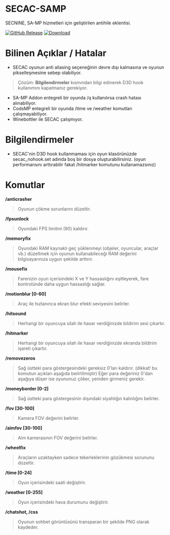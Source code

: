 # SECAC-SAMP
SECNINE, SA-MP hizmetleri için geliştirilen antihile eklentisi.

[![GitHub Release](https://img.shields.io/github/release/sec9/SECAC-SAMP.svg)](https://github.com/sec9/SECAC-SAMP/releases/latest) [![Download](https://img.shields.io/github/downloads/sec9/SECAC-SAMP/total.svg)](https://github.com/sec9/SECAC-SAMP/releases/latest)

# Bilinen Açıklar / Hatalar
- SECAC oyunun anti aliasing seçeneğinin devre dışı kalmasına ve oyunun pikselleşmesine sebep olabiliyor.
> Çözüm: **Bilgilendirmeler** kısmından bilgi edinerek D3D hook kullanımını kapatmanız gerekiyor.
- SA-MP Addon entegreli bir oyunda /q kullanılırsa crash hatası alınabiliyor.
- CodsMP entegreli bir oyunda /time ve /weather komutları çalışmayabiliyor.
- Winebottler ile SECAC çalışmıyor.

# Bilgilendirmeler
- SECAC'nin D3D hook kullanmaması için oyun klasörünüzde secac_nohook.set adında boş bir dosya oluşturabilirsiniz. (oyun performansını arttırabilir fakat /hitmarker komutunu kullanamazsınız)

# Komutlar
**/anticrasher**
> Oyunun çökme sorunlarını düzeltir.

**/fpsunlock**
> Oyundaki FPS limitini (90) kaldırır.

**/memoryfix**
> Oyundaki RAM kaynaklı geç yüklenmeyi (objeler, oyuncular, araçlar vb.) düzeltmek için oyunun kullanabileceği RAM değerini bilgisayarınıza uygun şekilde arttırır.

**/mousefix**
> Farenizin oyun içerisindeki X ve Y hassaslığını eşitleyerek, fare kontrolünde daha uygun hassaslığı sağlar.

**/motionblur [0-60]**
> Araç ile hızlanınca ekran blur efekti seviyesini belirler.

**/hitsound**
> Herhangi bir oyuncuya silah ile hasar verdiğinizde bildirim sesi çıkartır.

**/hitmarker**
> Herhangi bir oyuncuya silah ile hasar verdiğinizde ekranda bildirim işareti çıkartır.

**/removezeros**
> Sağ üstteki para göstergesindeki gereksiz 0'ları kaldırır. (dikkat! bu komutun açıkları aşağıda belirtilmiştir)
> Eğer para değeriniz 0'dan aşağıya düşer ise oyununuz çöker, yeniden girmeniz gerekir.

**/moneyborder [0-2]**
> Sağ üstteki para göstergesinin dışındaki siyahlığın kalınlığını belirler.

**/fov [30-100]**
> Kamera FOV değerini belirler.

**/aimfov [30-100]**
> Aim kamerasının FOV değerini belirler.

**/wheelfix**
> Araçların uzaktayken sadece tekerleklerinin gözükmesi sorununu düzeltir.

**/time [0-24]**
> Oyun içerisindeki saati değiştirir.

**/weather [0-255]**
> Oyun içerisindeki hava durumunu değiştirir.

**/chatshot, /css**
> Oyunun sohbet görüntüsünü transparan bir şekilde PNG olarak kaydeder.
